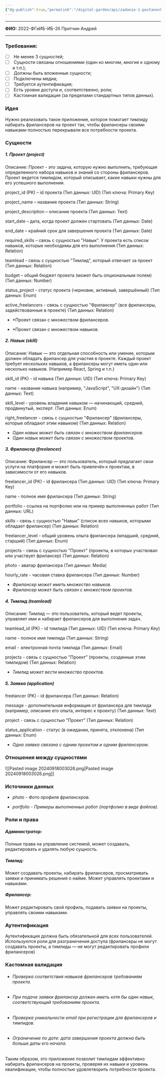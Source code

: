 ```yaml
---
{"dg-publish":true,"permalink":"/digital-garden/api/zadanie-1-postanovka-zadachi-na-razrabotku-strapi/","tags":["gardenEntry"]}
---
```


---

**ФИО:** 2022-ФГиИБ-ИБ-2б Притчин Андрей

---

### Требования:


- [ ]  Не менее 3 сущностей;
- [ ]  Сущности связаны отношениями (один ко многим, многие к одному и т.п.);
- [ ]  Должны быть вложенные сущности;
- [ ]  Подключены медиа;
- [ ]  Требуется аутентификация;
- [ ]  Есть уровни доступа и, соответственно, роли;
- [ ]  Кастомная валидация (за пределами стандартных типов данных).

### Идея
Нужно реализовать такое приложение, которое помогает тимлиду набирать фрилансеров на проект так, чтобы фрилансеры своими навыками полностью перекрывали все потребности проекта.


### Сущности

##### *1. Проект (project)*

Описание: Проект - это задача, которую нужно выполнить, требующая определенного набора навыков и знаний со стороны фрилансеров. Проект ведется тимлидом, который описывает, какие навыки нужны для его успешного выполнения.

project_id (PK) – id проекта (Тип данных: UID) (Тип ключа: Primary Key)

project_name – название проекта (Тип данных: String)

project_description – описание проекта (Тип данных: Text)

start_date – дата, когда проект должен стартовать (Тип данных: Date)

end_date – крайний срок для завершения проекта (Тип данных: Date)

required_skills – cвязь с сущностью "Навык". У проекта есть список навыков, которые необходимы для его выполнения (Тип данных: Relation)

teamlead - связь с сущностью "Тимлид", который отвечает за проект (Тип данных: Relation)

budget – общий бюджет проекта (может быть опциональным полем) (Тип данных: Number)

status_project - cтатус проекта (черновик, активный, завершённый) (Тип данных: Enum)

active_freelancers - связь с сущностью "Фрилансер" (все фрилансеры, задействованные в проекте) (Тип данных: Relation)

* *Проект связан с множеством фрилансеров.
- *Проект связан с множеством навыков.

##### *2. Навык (skill)*

Описание: Навык — это отдельная способность или умение, которым должен обладать фрилансер для участия в проекте. Каждый проект требует нескольких навыков, а фрилансеры могут иметь один или несколько навыков. (Например React, Spring и т.п.)

skill_id (PK) - id навыка (Тип данных: UID) (Тип ключа: Primary Key)

name - название навыка (например, "JavaScript", "UX-дизайн") (Тип данных: Text)

skill_level - уровень владения навыком — начинающий, средний, продвинутый, эксперт. (Тип данных: Enum)

right_freelancer - связь с сущностью "Фрилансер" (фрилансеры, которые обладают этим навыком) (Тип данных: Relation)

* *Один навык может быть связан с множеством фрилансеров.*
* *Один навык может быть связан с множеством проектов.*
##### *3. Фрилансер (freelancer)*

Описание: Фрилансер — это пользователь, который предлагает свои услуги на платформе и может быть привлечён к проектам, в зависимости от его навыков.

freelancer_id (PK) - id фрилансера (Тип данных: UID) (Тип ключа: Primary Key)

name - полное имя фрилансера (Тип данных: String)

portfolio - ссылка на портфолио или на пример выполненных работ (Тип данных: URL)

skills - cвязь с сущностью "Навык" (cписок всех навыков, которыми обладает фрилансер) (Тип данных: Relation)

freelancer_level - общий уровень опыта фрилансера (младший, средний, старший) (Тип данных: Enum)

projects - cвязь с сущностью "Проект" (проекты, в которых участвовал или участвует фрилансер) (Тип данных: Relation)

photo - аватар фрилансера (Тип данных: Media)

hourly_rate - часовая ставка фрилансера (Тип данных: Number)

* *Фрилансер может иметь множество навыков.*
* *Фрилансер может быть связан с множеством проектов.*
##### *4. Тимлид (teamlead)*

Описание: Тимлид — это пользователь, который ведет проекты, управляет ими и набирает фрилансеров для выполнения задач.

teamlead_id (PK) - id тимлида (Тип данных: UID) (Тип ключа: Primary Key)

name - полное имя тимлида (Тип данных: String)

email - электронная почта тимлида (Тип данных: Email)

projects - cвязь с сущностью "Проект" (проекты, созданные этим тимлидом) (Тип данных: Relation)

* *Тимлид может вести множество проектов.*
##### *5. Заявка (application)*

freelancer (PK) - id фрилансера (Тип данных: Relation)

message - дополнительная информация от фрилансера для тимлида (например, описание его опыта, интерес к проекту) (Тип данных: Text)

project - cвязь с сущностью "Проект" (Тип данных: Relation)

status_application - статус (в ожидании, принята, отклонена) (Тип данных: Enum)

* *Одна заявка связана с одним проектом и одним фрилансером.*

### Отношения между сущностями

![[Pasted image 20240918003026.png\|Pasted image 20240918003026.png]]

### Источники данных

* *photo - Фото профиля фрилансеров.*

* *portfolio - Примеры выполненных работ (портфолио в виде файлов).*

### Роли и права

##### Администратор: 
Полные права на управление системой, может создавать, редактировать и удалять любую сущность.

##### Тимлид:
Может создавать проекты, набирать фрилансеров, просматривать заявки и принимать решения о найме. Может управлять проектами и навыками.

##### Фрилансер:
Может редактировать свой профиль, подавать заявки на проекты, управлять своими навыками.

### Аутентификация

Аутентификация должна быть обязательной для всех пользователей. Используются роли для разграничения доступа (фрилансеры не могут создавать проекты, а тимлиды — не могут редактировать профили фрилансеров)

### Кастомная валидация

* ###### Проверка соответствия навыков фрилансеров требованиям проекта.
* ###### При подаче заявки фрилансер должен иметь хотя бы один навык, соответствующий требованиям проекта.
* ###### Проверка уникальности email при регистрации для фрилансеров и тимлидов.
* ###### Ограничение по дате: дата завершения проекта должна быть больше даты его начала.


Таким образом, это приложение позволит тимлидам эффективно набирать фрилансеров на проекты, проверяя их навыки и уровень квалификации, чтобы полностью удовлетворить потребности проекта.